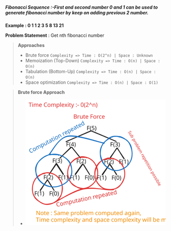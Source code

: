 ##### Fibonacci Sequence :-First and second number 0 and 1 can be used to generate fibonacci number by keep on adding previous 2 number.

**Example : 0 1 1 2 3 5 8 13 21**

**Problem Statement** : Get nth fibonacci number

> **Approaches**
> * Brute force `Complexity => Time : O(2^n) | Space : Unknown`
> * Memoization (Top-Down) `Complexity => Time : O(n) | Space : O(n)`
> * Tabulation (Bottom-Up) `Complexity => Time : O(n) | Space : O(n)`
> * Space optimization `Complexity => Time : O(n) | Space : O(1)`

> **Brute force Approach**
> * ![My Project Logo](../../../../../../../../../assets/svg/FibonacciBruteForcex1.svg)

